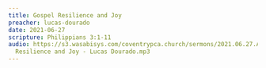 ```yaml
---
title: Gospel Resilience and Joy
preacher: lucas-dourado
date: 2021-06-27
scripture: Philippians 3:1-11
audio: https://s3.wasabisys.com/coventrypca.church/sermons/2021.06.27.A Gospel
  Resilience and Joy - Lucas Dourado.mp3
---
```

